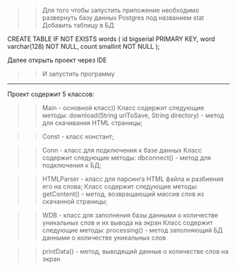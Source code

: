 >>Для того чтобы запустить приложение необходимо развернуть базу данных Postgres под названием stat
>>Добавить таблицу в БД
>>
CREATE TABLE IF NOT EXISTS words
(
    id          bigserial          PRIMARY KEY,
    word        varchar(128)       NOT NULL,
    count       smallint           NOT NULL
);
>>
Далее открыть проект через IDE
>>И запустить программу

______________________________________________

Проект содержит 5 классов:
>> Main - основной класс))
Класс содержит следующие методы:
  >> download(String urlToSave, String directory) - метод для скачивания HTML страницы;

>> Const - класс констант;  

>> Conn - класс для подключения к базе данных
  Класс содержит следующие методы:
  >> dbconnect() - метод для подключения к БД;

>> HTMLParser - класс для парсинга HTML файла и разбиения его на слова;
  Класс содержит следующие методы:
  >> getContent() - метод, возвращающий массив слов из скачанной страницы;

>> WDB - класс для заполнения базы данными о количестве уникальных слов и их вывода на экран
 Класс содержит следующие методы:
  >> processing() - метод заполняющий БД данными о количестве уникальных слов

  >> printData() - метод, выводящий данные о количестве слов на экран
